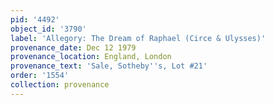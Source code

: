 ```yaml
---
pid: '4492'
object_id: '3790'
label: 'Allegory: The Dream of Raphael (Circe & Ulysses)'
provenance_date: Dec 12 1979
provenance_location: England, London
provenance_text: 'Sale, Sotheby''s, Lot #21'
order: '1554'
collection: provenance
---
```

